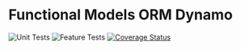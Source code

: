 # Functional Models ORM Dynamo 

![Unit Tests](https://github.com/monolithst/functional-models-orm-dynamo/actions/workflows/ut.yml/badge.svg?branch=master)
![Feature Tests](https://github.com/monolithst/functional-models-orm-dynamo/actions/workflows/feature.yml/badge.svg?branch=master)
[![Coverage Status](https://coveralls.io/repos/github/monolithst/functional-models-orm-dynamo/badge.svg?branch=master)](https://coveralls.io/github/monolithst/functional-models-orm-dynamo?branch=master)

